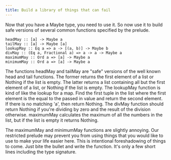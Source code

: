 ```yaml
---
title: Build a library of things that can fail
---
```


Now that you have a Maybe type, you need to use it.  So now use it to build
safe versions of several common functions specified by the prelude.

    headMay :: [a] -> Maybe a
    tailMay :: [a] -> Maybe [a]
    lookupMay :: Eq a => a -> [(a, b)] -> Maybe b
    divMay :: (Eq a, Fractional a) => a -> a -> Maybe a
    maximumMay :: Ord a => [a] -> Maybe a
    minimumMay :: Ord a => [a] -> Maybe a

The functions headMay and tailMay are "safe" versions of the well known head and
tail functions. The former returns the first element of a list or Nothing if the
list is empty. The latter returns a list containing all but the first element of
a list, or Nothing if the list is empty. The lookupMay function is kind of like
the lookup for a map. Find the first tuple in the list where the first element
is the equal to the passed in value and return the second element. If there is
no matching 'a', then return Nothing. The divMay function should return Nothing
if you're dividing by zero and the result of the division otherwise. maximumMay
calculates the maximum of all the numbers in the list, but if the list is empty
it returns Nothing.

The maximumMay and minimumMay functions are slightly annoying.  Our restricted
prelude may prevent you from using things that you would like to use to make
your life easier here.  This is intentional foreshadowing of things to come.
Just bite the bullet and write the function.  It's only a few short lines
including the type signature.

